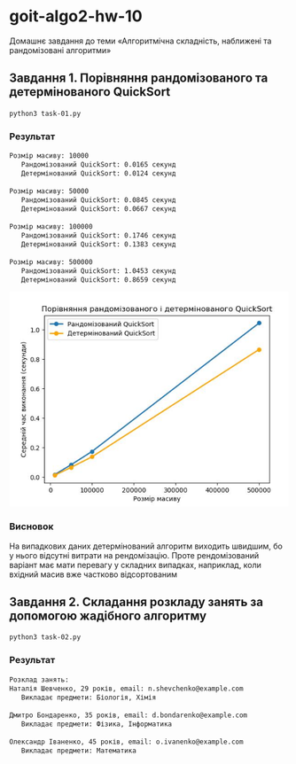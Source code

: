 # goit-algo2-hw-10
Домашнє завдання до теми «Алгоритмічна складність, наближені та рандомізовані алгоритми»

## Завдання 1. Порівняння рандомізованого та детермінованого QuickSort
```bash
python3 task-01.py
```

### Результат
```
Розмір масиву: 10000
   Рандомізований QuickSort: 0.0165 секунд
   Детермінований QuickSort: 0.0124 секунд

Розмір масиву: 50000
   Рандомізований QuickSort: 0.0845 секунд
   Детермінований QuickSort: 0.0667 секунд

Розмір масиву: 100000
   Рандомізований QuickSort: 0.1746 секунд
   Детермінований QuickSort: 0.1383 секунд

Розмір масиву: 500000
   Рандомізований QuickSort: 1.0453 секунд
   Детермінований QuickSort: 0.8659 секунд
```

![Порівняння рандомізованого і детермінованого QuickSort](quickSort.jpg)

### Висновок
На випадкових даних детермінований алгоритм виходить швидшим, бо у нього відсутні витрати на рендомізацію.
Проте рендомізований варіант має мати перевагу у складних випадках, наприклад, коли вхідний масив вже частково відсортованим

## Завдання 2. Складання розкладу занять за допомогою жадібного алгоритму
```bash
python3 task-02.py
```

### Результат
```
Розклад занять:
Наталія Шевченко, 29 років, email: n.shevchenko@example.com
   Викладає предмети: Біологія, Хімія

Дмитро Бондаренко, 35 років, email: d.bondarenko@example.com
   Викладає предмети: Фізика, Інформатика

Олександр Іваненко, 45 років, email: o.ivanenko@example.com
   Викладає предмети: Математика
```
